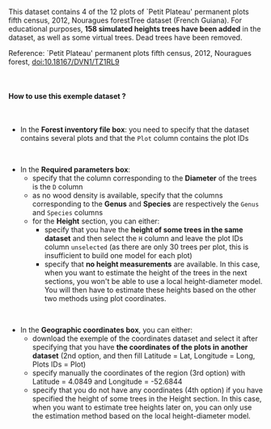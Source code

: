 This dataset contains 4 of the 12 plots of `Petit Plateau' permanent plots fifth census, 2012, Nouragues forestTree dataset (French Guiana). For educational purposes, **158 simulated heights trees have been added** in the dataset, as well as some virtual trees. Dead trees have been removed.

Reference: `Petit Plateau' permanent plots fifth census, 2012, Nouragues forest, <a href="https://dataverse.cirad.fr/dataset.xhtml?persistentId=doi:10.18167/DVN1/TZ1RL9" target="_blank">doi:10.18167/DVN1/TZ1RL9</a>

<br>

#### **How to use this exemple dataset ?**

<br>

- In the **Forest inventory file box**: you need to specify that the dataset contains several plots and that the `Plot` column contains the plot IDs

<br>

- In the **Required parameters box**: 
  - specify that the column corresponding to the **Diameter** of the trees is the `D` column
  - as no wood density is available, specify that the columns corresponding to the **Genus** and **Species** are respectively the `Genus` and `Species` columns
  - for the **Height** section, you can either: 
    - specify that you have the **height of some trees in the same dataset** and then select the `H` column and leave the plot IDs column `unselected` (as there are only 30 trees per plot, this is insufficient to build one model for each plot)
    - specify that **no height measurements** are available. In this case, when you want to estimate the height of the trees in the next sections, you won't be able to use a local height-diameter model. You will then have to estimate these heights based on the other two methods using plot coordinates.

<br>

- In the **Geographic coordinates box**, you can either:
  - download the exemple of the coordinates dataset and select it after specifying that you have **the coordinates of the plots in another dataset** (2nd option, and then fill Latitude = Lat, Longitude = Long, Plots IDs = Plot)
  - specify manually the coordinates of the region (3rd option) with Latitude = 4.0849 and Longitude = -52.6844
  - specify that you do not have any coordinates (4th option) if you have specified the height of some trees in the Height section. In this case, when you want to estimate tree heights later on, you can only use the estimation method based on the local height-diameter model.


